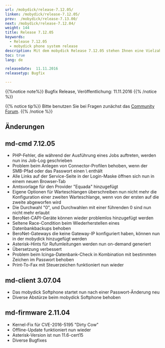 ```yaml
---
url: /mobydick/release-7.12.05/
linken: /mobydick/release-7.12.05/
prev:  /mobydick/release-7.13.00/
next: /mobydick/release-7.12.04/
weight: 144
title: Release 7.12.05
keywords:
  - Release 7.12.05
  - mobydick phone system release
description: Mit dem mobydick Release 7.12.05 stehen Ihnen eine Vielzahl an neuen Funtionen zur Verfügung.
toc: true
lang: de

releasedate:  11.11.2016
releasetyp: Bugfix

---
```


{{%notice note%}}
Bugfix Release, Veröffentlichung: 11.11.2016
{{% /notice %}}

{{% notice tip%}}
Bitte benutzen Sie bei Fragen zunächst das [Community Forum](http://community.pascom.net/forum.php "Zu unserem Forum").
{{% /notice %}}

## Änderungen

## md-cmd 7.12.05

* PHP-Fehler, die während der Ausführung eines Jobs auftreten, werden nun ins Job-Log geschrieben
* Problem beim Anlegen von Connector-Profilen behoben, wenn der SMB-Pfad oder das Passwort einen \ enthält
* Alle Links auf der Service-Seite in der Login-Maske öffnen sich nun in einem neuen Browser-Tab
* Amtsvorlage für den Provider "Equada" hinzugefügt
* Eigene Optionen für Warteschlangen überschreiben nun nicht mehr die Konfiguration einer zweiten Warteschlange, wenn von der ersten auf die zweite abgeworfen wird
* Die Durchwahl "0", und Durchwahlen mit einer führenden 0 sind nun nicht mehr erlaubt
* BeroNet-CAPI-Geräte können wieder problemlos hinzugefügt werden
* Seltene Race-Condition beim Wiederherstellen eines Datenbankbackups behoben
* BeroNet-Gateways die keine Gateway-IP konfiguriert haben, können nun in der mobydick hinzugefügt werden
* Asterisk-Hints für Rufumleitungen werden nun on-demand generiert
* Übersetzung verbessert
* Problem beim Icinga-Datenbank-Check in Kombination mit bestimmten Zeichen im Passwort behoben
* Print-To-Fax mit Steuerzeichen funktioniert nun wieder

## md-client 3.07.04

* Das mobydick Softphone startet nun nach einer Passwort-Änderung neu
* Diverse Abstürze beim mobydick Softphone behoben

## md-firmware 2.11.04

* Kernel-Fix für CVE-2016-5195 "Dirty Cow"
* Offline-Update funktioniert nun wieder
* Asterisk-Version ist nun 11.6-cert15
* Diverse Bugfixes
